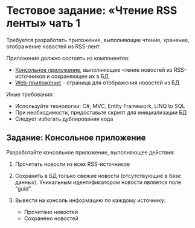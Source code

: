 # Тестовое задание: «Чтение RSS ленты» чать 1


Требуется разработать приложение, выполняющие чтение, хранение, отображение новостей из RSS-лент.


Приложение должно состоять из компонентов:


- [Консольное приложение](https://github.com/PiterPoker/RssNewConsole), выполняющее чтение новостей из RSS-источников и сохраняющее их в БД
- [Web-приложение](https://github.com/PiterPoker/NewsRssWeb) - страница для отображения новостей из БД


Иные требования:


- Используйте технологии: С#, MVC, Entity Framework, LINQ to SQL
- При необходимости, предоставьте скрипт для инициализации БД
- Следует избегать дублирования кода


## Задание: Консольное приложение 


Разработайте консольное приложение, выполняющее действия:

1. Прочитать новости из всех RSS-источников
2. Сохранить в БД только свежие новости (отсутствующие в базе данных). Уникальным идентификатором новости является поле “guid”.
3. Вывести на консоль информацию по каждому источнику:    
      
      - Прочитано новостей
      - Сохранено новостей
